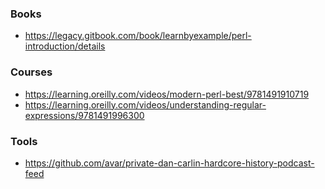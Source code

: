 ### Books

- https://legacy.gitbook.com/book/learnbyexample/perl-introduction/details

### Courses

- https://learning.oreilly.com/videos/modern-perl-best/9781491910719
- https://learning.oreilly.com/videos/understanding-regular-expressions/9781491996300

### Tools

- https://github.com/avar/private-dan-carlin-hardcore-history-podcast-feed
